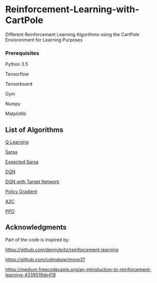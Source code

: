 # Reinforcement-Learning-with-CartPole

Different Reinforcement Learning Algorithms using the CartPole Envioronment for Learning Purposes


### Prerequisites

Python 3.5

Tensorflow

Tensorboard

Gym

Numpy

Matplotlib

## List of Algorithms

[Q Learning](https://github.com/RicardoLunaG/Reinforcement-Learning-with-CartPole/blob/master/Cart%20Pole%20Q%20Learning.py)

[Sarsa](https://github.com/RicardoLunaG/Reinforcement-Learning-with-CartPole/blob/master/Cart%20Pole%20Sarsa.py)

[Expected Sarsa](https://github.com/RicardoLunaG/Reinforcement-Learning-with-CartPole/blob/master/CartPole%20Expected%20Sarsa.py)

[DQN](https://github.com/RicardoLunaG/Reinforcement-Learning-with-CartPole/blob/master/CartPoleDQN.py)

[DQN with Target Network](https://github.com/RicardoLunaG/Reinforcement-Learning-with-CartPole/blob/master/CartPole%20DQN%20Target.py)

[Policy Gradient](https://github.com/RicardoLunaG/Reinforcement-Learning-with-CartPole/blob/master/CartPole%20Policy%20Gradient.py)

[A2C](https://github.com/RicardoLunaG/Reinforcement-Learning-with-CartPole/blob/master/A2C%20CartPole.py)

[PPO](https://github.com/RicardoLunaG/Reinforcement-Learning-with-CartPole/blob/master/PPO%20CartPole.py)



## Acknowledgments
Part of the code is inspired by:

https://github.com/dennybritz/reinforcement-learning

https://github.com/colinskow/move37

https://medium.freecodecamp.org/an-introduction-to-reinforcement-learning-4339519de419
